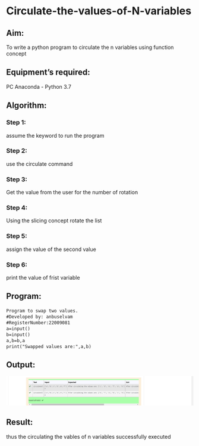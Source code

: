 # Circulate-the-values-of-N-variables
## Aim:
To write a python program to circulate the n variables using function concept
## Equipment’s required:
PC
Anaconda - Python 3.7
## Algorithm: 
### Step 1: 
assume the keyword to run the program

### Step 2:
use the circulate command

### Step 3:
Get the value from the user for the number of rotation

### Step 4:
Using the slicing concept rotate the list

### Step 5:
assign the value of the second value

### Step 6:
print the value of frist variable

## Program:
```
Program to swap two values.
#Developed by: anbuselvam
#RegisterNumber:22009081
a=input()
b=input()
a,b=b,a
print("Swapped values are:",a,b)
```

## Output:
![output](circulating%20n%20variables.png)
## Result:
thus the circulating the vables of n variables  successfully executed
